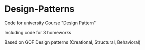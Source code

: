 # Design-Patterns
Code for university Course "Design Pattern"

Including code for 3 homeworks

Based on GOF Design patterns (Creational, Structural, Behavioral)
